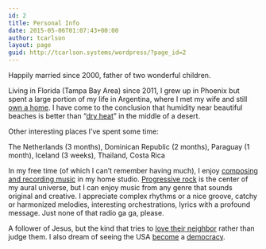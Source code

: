 ```yaml
---
id: 2
title: Personal Info
date: 2015-05-06T01:07:43+00:00
author: tcarlson
layout: page
guid: http://tcarlson.systems/wordpress/?page_id=2
---
```

Happily married since 2000, father of two wonderful children. 

Living in Florida (Tampa Bay Area) since 2011, I grew up in Phoenix but spent a large portion of my life in Argentina, where I met my wife and still <a href="http://www.lamonarcaresidencia.com.ar" target="_blank">own a home</a>. I have come to the conclusion that humidity near beautiful beaches is better than &#8220;<a href="http://www.urbandictionary.com/define.php?term=dry+heat&#038;defid=1885836" target="_blank">dry heat</a>&#8221; in the middle of a desert.

Other interesting places I&#8217;ve spent some time:
  
The Netherlands (3 months), Dominican Republic (2 months), Paraguay (1 month), Iceland (3 weeks), Thailand, Costa Rica

In my free time (of which I can&#8217;t remember having much), I enjoy <a href="https://soundcloud.com/tcarlson/sets/homebrew" target="_blank">composing and recording music</a> in my home studio. <a href="http://gepr.net/bandlist.html" target="_blank">Progressive rock</a> is the center of my aural universe, but I can enjoy music from any genre that sounds original and creative. I appreciate complex rhythms or a nice groove, catchy or harmonized melodies, interesting orchestrations, lyrics with a profound message. Just none of that radio ga ga, please.

A follower of Jesus, but the kind that tries to <a href="http://www.sojo.net" target="_blank">love their neighbor</a> rather than judge them. I also dream of seeing the USA <a href="http://movetoamend.org/" target="_blank">become</a> a <a href="http://www.democracynow.org/" target="_blank">democracy</a>.